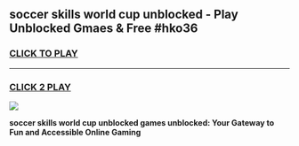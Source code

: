 
## soccer skills world cup unblocked - Play Unblocked Gmaes & Free #hko36
<h3>
<a href="https://news.freeplayer.one?title=soccer_skills_world_cup_unblocked&ref=24F">CLICK TO PLAY</a></h3>
<hr>

<h3>
<a href="https://news.freeplayer.one?title=soccer_skills_world_cup_unblocked&ref=24F">CLICK 2 PLAY</a>
  
</h3>

<a href="https://news.freeplayer.one?title=soccer_skills_world_cup_unblocked&ref=24F/"><img src="https://clearcache.store/games.png"></a>


**soccer skills world cup unblocked games unblocked: Your Gateway to Fun and Accessible Online Gaming**
